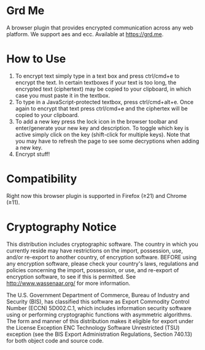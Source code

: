 Grd Me
======

A browser plugin that provides encrypted communication across any web platform.  We support aes and ecc. Available at https://grd.me.

How to Use
==========

1. To encrypt text simply type in a text box and press ctrl/cmd+e to encrypt the text. In certain textboxes if your text is too long, the encrypted text (ciphertext) may be copied to your clipboard, in which case you must paste it in the textbox.
2. To type in a JavaScript-protected textbox, press ctrl/cmd+alt+e. Once again to encrypt that text press ctrl/cmd+e and the ciphertex will be copied to your clipboard.
3. To add a new key press the lock icon in the browser toolbar and enter/generate your new key and description. To toggle which key is active simply click on the key (shift-click for multiple keys). Note that you may have to refresh the page to see some decryptions when adding a new key.
4. Encrypt stuff!

Compatibility
==============
Right now this browser plugin is supported in Firefox (≥21) and Chrome (≥11).

Cryptography Notice
======================

This distribution includes cryptographic software. The country in which you currently reside may have restrictions on the import, possession, use, and/or re-export to another country, of encryption software.
BEFORE using any encryption software, please check your country's laws, regulations and policies concerning the import, possession, or use, and re-export of encryption software, to see if this is permitted.
See <http://www.wassenaar.org/> for more information.

The U.S. Government Department of Commerce, Bureau of Industry and Security (BIS), has classified this software as Export Commodity Control Number (ECCN) 5D002.C.1, which includes information security software using or performing cryptographic functions with asymmetric algorithms.
The form and manner of this distribution makes it eligible for export under the License Exception ENC Technology Software Unrestricted (TSU) exception (see the BIS Export Administration Regulations, Section 740.13) for both object code and source code.

